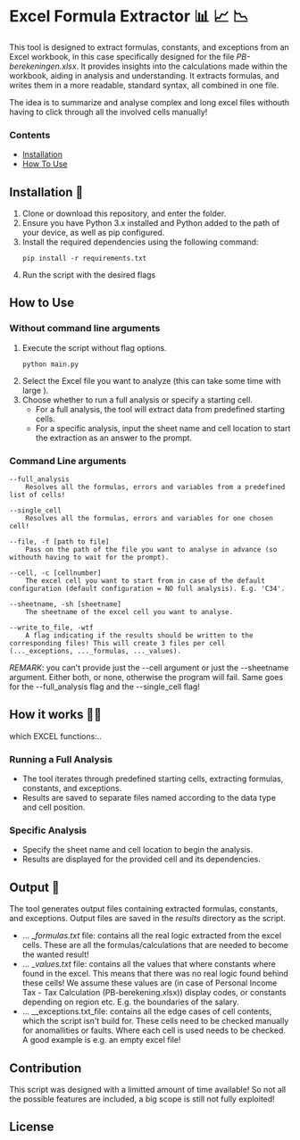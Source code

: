 # Excel Formula Extractor 📊 📈 📉

This tool is designed to extract formulas, constants, and exceptions from an Excel workbook, in this case specifically designed for the file _PB-berekeningen.xlsx_. It provides insights into the calculations made within the workbook, aiding in analysis and understanding. It extracts formulas, and writes them in a more readable, standard syntax, all combined in one file.

The idea is to summarize and analyse complex and long excel files withouth having to click through all the involved cells manually!

### Contents
- [Installation](#Installation)
- [How To Use](#How-to-Use)

## Installation 🐍
1. Clone or download this repository, and enter the folder.
2. Ensure you have Python 3.x installed and Python added to the path of your device, as well as pip configured.
3. Install the required dependencies using the following command:
    ```shell
    pip install -r requirements.txt 
    ```
4. Run the script with the desired flags

## How to Use
### Without command line arguments
1. Execute the script without flag options.
    ```shell
    python main.py
    ```
2. Select the Excel file you want to analyze (this can take some time with large ). 
3. Choose whether to run a full analysis or specify a starting cell.
    - For a full analysis, the tool will extract data from predefined starting cells.
    - For a specific analysis, input the sheet name and cell location to start the extraction as an answer to the prompt.

### Command Line arguments
```
--full_analysis
    Resolves all the formulas, errors and variables from a predefined list of cells!

--single_cell
    Resolves all the formulas, errors and variables for one chosen cell!

--file, -f [path to file]
    Pass on the path of the file you want to analyse in advance (so withouth having to wait for the prompt).

--cell, -c [cellnumber]
    The excel cell you want to start from in case of the default configuration (default configuration = NO full analysis). E.g. 'C34'.

--sheetname, -sh [sheetname]
    The sheetname of the excel cell you want to analyse.

--write_to_file, -wtf
    A flag indicating if the results should be written to the corresponding files! This will create 3 files per cell (..._exceptions, ..._formulas, ..._values).
```
*_REMARK_*: 
you can't provide just the --cell argument or just the --sheetname argument. Either both, or none, otherwise the program will fail. Same goes for the --full_analysis flag and the --single_cell flag!

## How it works 🧑‍🏫
which EXCEL functions:..


### Running a Full Analysis
- The tool iterates through predefined starting cells, extracting formulas, constants, and exceptions.
- Results are saved to separate files named according to the data type and cell position.

### Specific Analysis
- Specify the sheet name and cell location to begin the analysis.
- Results are displayed for the provided cell and its dependencies.

## Output 📁
The tool generates output files containing extracted formulas, constants, and exceptions. Output files are saved in the _results_ directory as the script.
- ... \__formulas.txt_ file: contains all the real logic extracted from the excel cells. These are all the formulas/calculations that are needed to become the wanted result!
- ... \__values.txt_ file: contains all the values that where constants where found in the excel. This means that there was no real logic found behind these cells! We assume these values are (in case of Personal Income Tax - Tax Calculation (PB-berekening.xlsx)) display codes, or constants depending on region etc. E.g. the boundaries of the salary.
- ... \__exceptions.txt_file: contains all the edge cases of cell contents, which the script isn't build for. These cells need to be checked manually for anomallities or faults. Where each cell is used needs to be checked. A good example is e.g. an empty excel file!

## Contribution
This script was designed with a limitted amount of time available! So not all the possible features are included, a big scope is still not fully exploited! 

## License